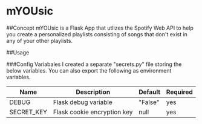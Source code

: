 # mYOUsic

##Concept
mYOUsic is a Flask App that utlizes the Spotify Web API to help you create a personalized playlists consisting of songs that don't exist in any of your other playlists.

##Usage

###Config Variabales
I created a separate "secrets.py" file storing the below variables. You can also export the following as environment variables. 

Name          | Description                 | Default | Required
------------- | --------------------------- | ------- | -------
DEBUG         | Flask debug variable        | "False" | yes
SECRET_KEY    | Flask cookie encryption key | null    | yes

``` 


```



##
